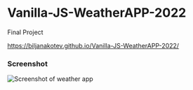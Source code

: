 # Vanilla-JS-WeatherAPP-2022
 Final Project
 
 https://biljanakotev.github.io/Vanilla-JS-WeatherAPP-2022/

 ### Screenshot

![Screenshot of weather app](https://i.postimg.cc/8zg9xSKF/vanilla-js-weather-app.png?raw=true "Desktop Screenshot")
